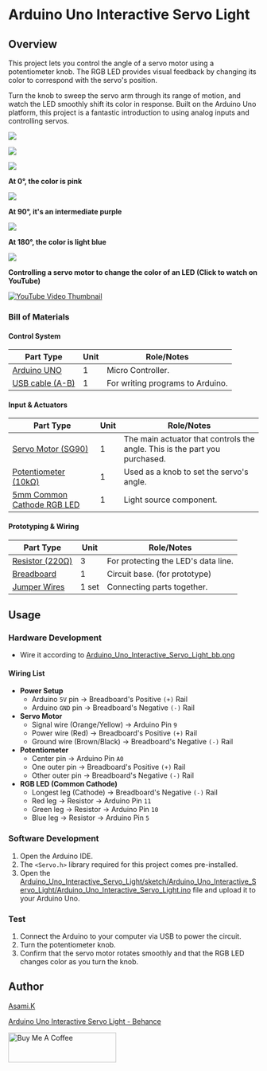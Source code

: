 # Arduino Uno Interactive Servo Light

## Overview

This project lets you control the angle of a servo motor using a potentiometer knob. The RGB LED provides visual feedback by changing its color to correspond with the servo's position.

Turn the knob to sweep the servo arm through its range of motion, and watch the LED smoothly shift its color in response. Built on the Arduino Uno platform, this project is a fantastic introduction to using analog inputs and controlling servos. 


![](https://mir-s3-cdn-cf.behance.net/project_modules/max_1200/6f8129230140209.68712daf1acd3.jpg)

![](https://mir-s3-cdn-cf.behance.net/project_modules/max_1200/47518d230140209.68712daf1e3a0.jpg)

![](https://mir-s3-cdn-cf.behance.net/project_modules/max_1200/81a14e230140209.68712daf1c780.jpg)


**At 0°, the color is pink**

![](https://mir-s3-cdn-cf.behance.net/project_modules/max_1200/cbb114230140209.687134623844c.jpg)


**At 90°, it's an intermediate purple**

![](https://mir-s3-cdn-cf.behance.net/project_modules/max_1200/3c0d8e230140209.687134623897d.jpg)


**At 180°, the color is light blue**

![](https://mir-s3-cdn-cf.behance.net/project_modules/max_1200/14e02c230140209.6871346237c0b.jpg)

**Controlling a servo motor to change the color of an LED (Click to watch on YouTube)**

[![YouTube Video Thumbnail](https://i.ytimg.com/vi/JPDLfhR-mck/hqdefault.jpg)](https://youtu.be/JPDLfhR-mck?si=Nqr5AGdnBTtr3w_z)


### Bill of Materials

#### Control System

| Part Type                                  | Unit | Role/Notes                       |
| ------------------------------------------ | ---- | -------------------------------- |
| [Arduino UNO](https://amzn.to/44nRXEA)     | 1    | Micro Controller.                |
| [USB cable (A-B)](https://amzn.to/407P2xg) | 1    | For writing programs to Arduino. |


#### Input & Actuators
| Part Type                                             | Unit | Role/Notes                                                                 |
| ----------------------------------------------------- | ---- | -------------------------------------------------------------------------- |
| [Servo Motor (SG90)](https://amzn.to/3TUevqn)         | 1    | The main actuator that controls the angle. This is the part you purchased. |
| [Potentiometer (10kΩ)](https://amzn.to/4eCRh1R)       | 1    | Used as a knob to set the servo's angle.                                   |
| [5mm Common Cathode RGB LED](https://amzn.to/4lmJuaE) | 1    | Light source component.                                                    |


#### Prototyping & Wiring
| Part Type                                  | Unit  | Role/Notes                          |
| ------------------------------------------ | ----- | ----------------------------------- |
| [Resistor (220Ω)](https://amzn.to/4kMejW2) | 3     | For protecting the LED's data line. |
| [Breadboard](https://amzn.to/40bMzlk)      | 1     | Circuit base. (for prototype)       |
| [Jumper Wires](https://amzn.to/45voWYC)    | 1 set | Connecting parts together.          |



## Usage

### Hardware Development

-  Wire it according to [Arduino_Uno_Interactive_Servo_Light_bb.png](https://github.com/asamiile/diy-electronics/blob/main/Arduino_Uno_Interactive_Servo_Light/diagrams/Arduino_Uno_Interactive_Servo_Light_bb.png)


#### Wiring List

- **Power Setup**
  - Arduino `5V` pin → Breadboard's Positive `(+)` Rail
  - Arduino `GND` pin → Breadboard's Negative `(-)` Rail
- **Servo Motor**
  - Signal wire (Orange/Yellow) → Arduino Pin `9`
  - Power wire (Red) → Breadboard's Positive `(+)` Rail
  - Ground wire (Brown/Black) → Breadboard's Negative `(-)` Rail
- **Potentiometer**
  - Center pin → Arduino Pin `A0`
  - One outer pin → Breadboard's Positive `(+)` Rail
  - Other outer pin → Breadboard's Negative `(-)` Rail
- **RGB LED (Common Cathode)**
  - Longest leg (Cathode) → Breadboard's Negative `(-)` Rail
  - Red leg → Resistor → Arduino Pin `11`
  - Green leg → Resistor → Arduino Pin `10`
  - Blue leg → Resistor → Arduino Pin `5`


### Software Development
1. Open the Arduino IDE.
2. The `<Servo.h>` library required for this project comes pre-installed.
3. Open the [Arduino_Uno_Interactive_Servo_Light/sketch/Arduino_Uno_Interactive_Servo_Light/Arduino_Uno_Interactive_Servo_Light.ino](https://github.com/asamiile/diy-electronics/blob/main/Arduino_Uno_Interactive_Servo_Light/sketch/Arduino_Uno_Interactive_Servo_Light/Arduino_Uno_Interactive_Servo_Light.ino) file and upload it to your Arduino Uno.


### Test

1. Connect the Arduino to your computer via USB to power the circuit.
2. Turn the potentiometer knob.
3. Confirm that the servo motor rotates smoothly and that the RGB LED changes color as you turn the knob.


## Author

[Asami.K](https://asami.tokyo/)

[Arduino Uno Interactive Servo Light - Behance](https://www.behance.net/gallery/230140209/Arduino-Uno-Interactive-Servo-Light)

<a href="https://www.buymeacoffee.com/asamiile" target="_blank"><img src="https://cdn.buymeacoffee.com/buttons/v2/default-yellow.png" alt="Buy Me A Coffee" style="height: 60px !important;width: 217px !important;" ></a>
